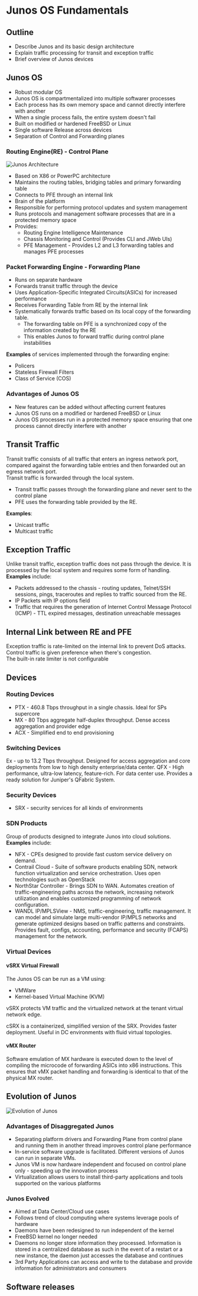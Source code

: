 # Junos OS Fundamentals

## Outline

- Describe Junos and its basic design architecture
- Explain traffic processing for transit and exception traffic
- Brief overview of Junos devices

## Junos OS

- Robust modular OS
- Junos OS is compartmentalized into multiple softwarer processes
- Each process has its own memory space and cannot directly interfere with another
- When a single process fails, the entire system doesn't fail
- Built on modified or hardened FreeBSD or Linux
- Single software Release across devices
- Separation of Control and Forwarding planes

### Routing Engine(RE) - Control Plane

![Junos Architecture](/images/Module_1/junos_architecture.png)

- Based on X86 or PowerPC architecture
- Maintains the routing tables, bridging tables and primary forwarding table
- Connects to PFE through an internal link
- Brain of the platform
- Responsible for performing protocol updates and system management
- Runs protocols and management software processes that are in a protected memory space
- Provides:
  - Routing Engine Intelligence Maintenance
  - Chassis Monitoring and Control (Provides CLI and JWeb UIs)
  - PFE Management - Provides L2 and L3 forwarding tables and manages PFE processes

### Packet Forwarding Engine - Forwarding Plane

- Runs on separate hardware
- Forwards transit traffic through the device
- Uses Application-Specific Integrated Circuits(ASICs) for increased performance
- Receives Forwarding Table from RE by the internal link
- Systematically forwards traffic based on its local copy of the forwarding table.
  - The forwarding table on PFE is a synchronized copy of the information created by the RE
  - This enables Junos to forward traffic during control plane instabilities

**Examples** of services implemented through the forwarding engine:

- Policers
- Stateless Firewall Filters
- Class of Service (COS)

### Advantages of Junos OS

- New features can be added without affecting current features
- Junos OS runs on a modified or hardened FreeBSD or Linux
- Junos OS processes run in a protected memory space ensuring that one process cannot directly interfere with another

## Transit Traffic

Transit traffic consists of all traffic that enters an ingress network port, compared against the forwarding table entries and then forwarded out an egress network port.  
Transit traffic is forwarded through the local system.

- Transit traffic passes through the forwarding plane and never sent to the control plane
- PFE uses the forwarding table provided by the RE.

**Examples**:

- Unicast traffic
- Multicast traffic

## Exception Traffic

Unlike transit traffic, exception traffic does not pass through the device. It is processed by the local system and requires some form of handling.  
**Examples** include:

- Packets addressed to the chassis - routing updates, Telnet/SSH sessions, pings, traceroutes and replies to traffic sourced from the RE.
- IP Packets with IP options field
- Traffic that requires the generation of Internet Control Message Protocol (ICMP) - TTL expired messages, destination unreachable messages

## Internal Link between RE and PFE

Exception traffic is rate-limited on the internal link to prevent DoS attacks.  
Control traffic is given preference when there's congestion.  
The built-in rate limiter is not configurable

## Devices

### Routing Devices

- PTX - 460.8 Tbps throughput in a single chassis. Ideal for SPs supercore
- MX - 80 Tbps aggregate half-duplex throughput. Dense access aggregation and provider edge
- ACX - Simplified end to end provisioning

### Switching Devices

Ex - up to 13.2 Tbps throughput. Designed for access aggregation and core deployments from low to high density enterprise/data center.
QFX - High performance, ultra-low latency, feature-rich. For data center use. Provides a ready solution for Juniper's QFabric System.

### Security Devices

- SRX - security services for all kinds of environments

### SDN Products

Group of products designed to integrate Junos into cloud solutions. **Examples** include:

- NFX - CPEs designed to provide fast custom service delivery on demand.
- Contrail Cloud - Suite of software products enabling SDN, network function virtualization and service orchestration. Uses open technologies such as OpenStack
- NorthStar Controller - Brings SDN to WAN. Automates creation of traffic-engineering paths across the network, increasing network utilization and enables customized programming of network configuration.
- WANDL IP/MPLSView - NMS, traffic-engineering, traffic management. It can model and simulate large multi-vendor IP/MPLS networks and generate optimized designs based on traffic patterns and constraints. Provides fault, configs, accounting, performance and security (FCAPS) management for the network.

### Virtual Devices

#### vSRX Virtual Firewall

The Junos OS can be run as a VM using:

- VMWare
- Kernel-based Virtual Machine (KVM)

vSRX protects VM traffic and the virtualized network at the tenant virtual network edge.  

cSRX is a containerized, simplified version of the SRX. Provides faster deployment. Useful in DC environments with fluid virtual topologies.

#### vMX Router

Software emulation of MX hardware is executed down to the level of compiling the microcode of forwarding ASICs into x86 instructions. This ensures that vMX packet handling and forwarding is identical to that of the physical MX router.

## Evolution of Junos

![Evolution of Junos](/images/Module_1/Junos_evolution.png)

### Advantages of Disaggregated Junos

- Separating platform drivers and Forwarding Plane from control plane and running them in another thread improves control plane performance
- In-service software upgrade is facilitated. Different versions of Junos can run in separate VMs.
- Junos VM is now hardware independent and focused on control plane only - speeding up the innovation process
- Virtualization allows users to install third-party applications and tools supported on the various platforms

### Junos Evolved

- Aimed at Data Center/Cloud use cases
- Follows trend of cloud computing where systems leverage pools of hardware
- Daemons have been redesigned to run independent of the kernel
- FreeBSD kernel no longer needed
- Daemons no longer store information they processed. Information is stored in a centralized database as such in the event of a restart or a new instance, the daemon just accesses the database and continues
- 3rd Party Applications can access and write to the database and provide information for administrators and consumers

## Software releases
